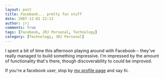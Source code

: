 ```yaml
---
layout: post
title: Facebook... pretty fun stuff
date: 2007-12-01 22:13
author: jrj
comments: true
tags: [Facebook, JRJ Personal, Technology]
category: [Technology, JRJ Personal]
---
```

I spent a bit of time this afternoon playing around with Facebook-- they've really managed to build something impressive. I'm impressed by the amount of functionality that's there, though discoverability to could be improved.

If you're a facebook user, stop by <a href="http://www.facebook.com/profile.php?id=588432831" target="_new">my profile page</a> and say hi.
